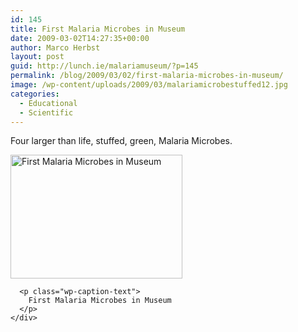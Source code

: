 ```yaml
---
id: 145
title: First Malaria Microbes in Museum
date: 2009-03-02T14:27:35+00:00
author: Marco Herbst
layout: post
guid: http://lunch.ie/malariamuseum/?p=145
permalink: /blog/2009/03/02/first-malaria-microbes-in-museum/
image: /wp-content/uploads/2009/03/malariamicrobestuffed12.jpg
categories:
  - Educational
  - Scientific
---
```

Four larger than life, stuffed, green, Malaria Microbes.

<div dir="ltr">
  <div>
    <div id="attachment_272" style="width: 285px" class="wp-caption alignnone">
      <a href="http://www.malariamuseum.de/wp-content/uploads/2009/03/malariamicrobestuffed.jpg"><img class="size-full wp-image-272" title="First Malaria Microbes in Museum" alt="First Malaria Microbes in Museum" src="http://www.malariamuseum.de/wp-content/uploads/2009/03/malariamicrobestuffed.jpg" width="275" height="198" /></a>
      
      <p class="wp-caption-text">
        First Malaria Microbes in Museum
      </p>
    </div>
  </div>
</div>